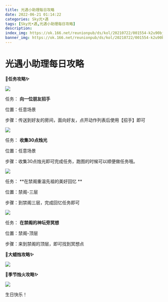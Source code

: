 ```yaml
---
title: 光遇小助理每日攻略
date: 2022-06-21 01:14:22
categories: Sky光•遇
tags: [Sky光•遇,光遇小助理每日攻略]
description: 
index_img: https://ok.166.net/reunionpub/ds/kol/20210722/001554-k2u90bj7ay.png?imageView&thumbnail=600x0&type=jpg
banner_img: https://ok.166.net/reunionpub/ds/kol/20210722/001554-k2u90bj7ay.png?imageView&thumbnail=600x0&type=jpg
---
```

# 光遇小助理每日攻略
**🎉任务攻略✨**

![](https://ok.166.net/reunionpub/ds/kol/20220621/000244-m1h2f0k5ca.png)

任务： **向一位朋友招手**

位置：任意场景

步骤：传送到好友的房间，面向好友，点开动作列表后使用【招手】即可

![](https://ok.166.net/reunionpub/ds/kol/20220619/000438-pwqbthnov0.png)

任务： **收集30点烛光**

位置：任意场景

步骤：收集30点烛光即可完成任务，跑图的时候可以顺便做任务哦。

![](https://ok.166.net/reunionpub/ds/kol/20220621/000814-i05spok9nu.png)

任务： **在禁阁重温先祖的美好回忆  **

位置：禁阁-三层

步骤：到禁阁三层，完成回忆任务即可

  

![](https://ok.166.net/reunionpub/ds/kol/20220621/000633-il60ok4bmy.png)

任务： **在禁阁的神坛旁冥想**

位置：禁阁-顶层

步骤：来到禁阁的顶层，即可找到冥想点

 **🎉大蜡烛攻略✨**

![](https://ok.166.net/reunionpub/ds/kol/20220621/000409-erg9qcdyt3.png)

  

 **🎉季节烛火攻略✨**

![](https://ok.166.net/reunionpub/ds/kol/20220621/000554-dbz42hj6pc.png)

  

生日快乐！

